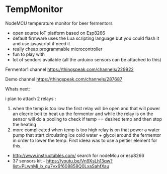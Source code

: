 # TempMonitor
NodeMCU temperature monitor for beer fermentors

- open source IoT platform based on Esp8266 
- default firmware uses the Lua scripting language but you could flash it and use javascript if need it 
- really cheap programmable microcontroller
- fun to play with
- lot of sendors available (all the arduino sensors can be attached to this)

Fermentor1 channel
https://thingspeak.com/channels/229922


Demo channel
https://thingspeak.com/channels/287687


Whats next:


i plan to attach 2 relays :
1. when the temp is too low the first relay will be open and that will power an elecric belt to heat up the fermentor and while the relay is on the sensor will do a pooling to check if temp == desired temp and then stop the heating
2. more complicated when temp is too high relay is on that power a water pump that start circulating ice cold water + glycol around the fermentor in order to lower the temp. First ideea was to use a peltier element for this.




- http://www.instructables.com/ search for nodeMcu or esp8266
- 37 sensors kit - https://youtu.be/Vn9XsLh13qw?list=PLwnMi_b_qu7vx6f608858Q0LxaSahfXau
